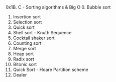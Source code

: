 0x1B. C - Sorting algorithms & Big O
0. Bubble sort
1. Insertion sort
2. Selection sort
3. Quick sort
4. Shell sort - Knuth Sequence
5. Cocktail shaker sort
6. Counting sort
7. Merge sort
8. Heap sort
9. Radix sort
10. Bitonic sort
11. Quick Sort - Hoare Partition scheme
12. Dealer

